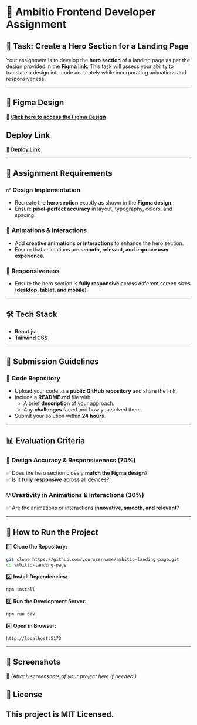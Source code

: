 # 🚀 Ambitio Frontend Developer Assignment  

## 🎯 Task: Create a Hero Section for a Landing Page  

Your assignment is to develop the **hero section** of a landing page as per the design provided in the **Figma link**. This task will assess your ability to translate a design into code accurately while incorporating animations and responsiveness.  

---

## 📌 Figma Design  

🔗 **[Click here to access the Figma Design](https://www.figma.com/design/tTzRAmK5ecyhwpLmP2Qxmn/Frontend-Assignment?node-id=1-5935&t=L5ifVX7mZ7C1A6ae-0)**

## Deploy Link

🔗 **[Deploy Link](https://ambitio-landing-page.vercel.app/)**  

---

## 📜 Assignment Requirements  

### ✅ **Design Implementation**  
- Recreate the **hero section** exactly as shown in the **Figma design**.  
- Ensure **pixel-perfect accuracy** in layout, typography, colors, and spacing.  

### 🎨 **Animations & Interactions**  
- Add **creative animations or interactions** to enhance the hero section.  
- Ensure that animations are **smooth, relevant, and improve user experience**.  

### 📱 **Responsiveness**  
- Ensure the hero section is **fully responsive** across different screen sizes (**desktop, tablet, and mobile**).  

---

## 🛠️ Tech Stack  

- **React.js**  
- **Tailwind CSS**  

---

## 📩 Submission Guidelines  

### 📂 **Code Repository**  
- Upload your code to a **public GitHub repository** and share the link.  
- Include a **README.md** file with:  
  - A brief **description** of your approach.  
  - Any **challenges** faced and how you solved them.  
- Submit your solution within **24 hours**.  

---

## 📊 Evaluation Criteria  

### 🎯 **Design Accuracy & Responsiveness (70%)**  
✅ Does the hero section closely **match the Figma design**?  
✅ Is it **fully responsive** across all devices?  

### 💡 **Creativity in Animations & Interactions (30%)**  
✅ Are the animations or interactions **innovative, smooth, and relevant**?  

---

## 🚀 How to Run the Project  

1️⃣ **Clone the Repository:**  
```bash
git clone https://github.com/yourusername/ambitio-landing-page.git
cd ambitio-landing-page
```

2️⃣ **Install Dependencies:**  
```bash
npm install
```

3️⃣ **Run the Development Server:**  
```bash
npm run dev
```

4️⃣ **Open in Browser:**  
```
http://localhost:5173
```

---

## 🎨 Screenshots  

📌 *(Attach screenshots of your project here if needed.)*  


## 📄 License  

This project is **MIT Licensed**.  
---
